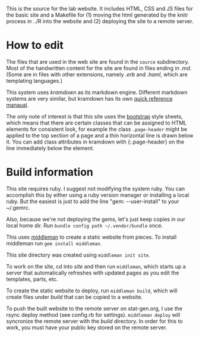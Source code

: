 This is the source for the lab website.  It includes HTML, CSS and JS
files for the basic site and a Makefile for (1) moving the html
generated by the knitr process in ../R into the website and (2)
deploying the site to a remote server.

# How to edit

The files that are used in the web site are found in the `source`
subdirectory.  Most of the handwritten content for the site are found
in files ending in *.md*.  (Some are in files with other extensions,
namely *.erb* and *.haml*, which are templating languages.)

This system uses *kramdown* as its markdown engine.  Different
markdown systems are very similar, but kramdown has its own
[quick reference manaual](http://kramdown.gettalong.org/quickref.html).

The only note of interest is that this site uses the
[bootstrap](http://getbootstrap.com) style sheets, which means that
there are certain classes that can be assigned to HTML elements for
consistent look, for example the class `.page-header` might be applied
to the top section of a page and a thin horizontal line is drawn below
it.  You can add class attributes in kramdown with {:.page-header} on
the line immediately below the element.

# Build information

This site requires ruby.  I suggest not modifying the system ruby.
You can accomplish this by either using a ruby version manager or
installing a local ruby.  But the easiest is just to add the line
"gem: --user-install" to your ~/.gemrc.

Also, because we're not deploying the gems, let's just keep copies in
our local home dir.  Run `bundle config path ~/.vendor/bundle` once.

This uses [middleman](http://middlemanapp.com) to create a static
website from pieces.  To install middleman run `gem install
middleman`.

This site directory was created using `middleman init site`.

To work on the site, cd into *site* and then run `middleman`, which
starts up a server that automatically refreshes with updated pages as
you edit the templates, parts, etc.

To create the static website to deploy, run `middleman build`, which
will create files under *build* that can be copied to a website.

To push the built website to the remote server on stat-gen.org, I use
the rsync deploy method (see config.rb for settings).  `middleman
deploy` will syncronize the remote server with the *build* directory.
In order for this to work, you must have your public key stored on the
remote server.